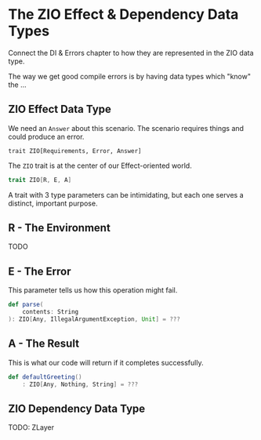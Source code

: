 # The ZIO Effect & Dependency Data Types

Connect the DI & Errors chapter to how they are represented in the ZIO data type.

The way we get good compile errors is by having data types which "know" the ...


## ZIO Effect Data Type

We need an `Answer` about this scenario.  The scenario requires things and could produce an error.
```
trait ZIO[Requirements, Error, Answer]
```


The `ZIO` trait is at the center of our Effect-oriented world.

```scala
trait ZIO[R, E, A]
```

A trait with 3 type parameters can be intimidating, but each one serves a distinct, important purpose.

## R - The Environment

TODO

## E - The Error

This parameter tells us how this operation might fail.

```scala mdoc
def parse(
    contents: String
): ZIO[Any, IllegalArgumentException, Unit] = ???
```

## A - The Result

This is what our code will return if it completes successfully.

```scala mdoc
def defaultGreeting()
    : ZIO[Any, Nothing, String] = ???
```


## ZIO Dependency Data Type

TODO: ZLayer

